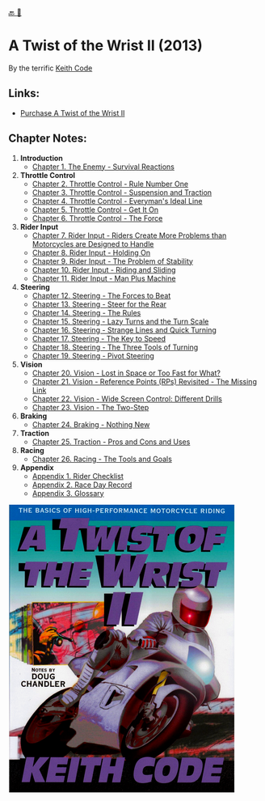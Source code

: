 [🔙 🏡](../README.md)

# A Twist of the Wrist II (2013)

By the terrific [Keith Code](https://superbikeschool.com/)

## Links:

- [Purchase A Twist of the Wrist II](https://superbikeschool.com/shop/)

## Chapter Notes:

01. **Introduction**
    - [Chapter 1. The Enemy - Survival Reactions](ch01-the-enemy-survival-reactions.md)
02. **Throttle Control**
    - [Chapter 2. Throttle Control - Rule Number One](ch02-throttle-control-rule-number-one.md)
    - [Chapter 3. Throttle Control - Suspension and Traction](ch03-throttle-control-suspension-and-traction.md)
    - [Chapter 4. Throttle Control - Everyman's Ideal Line](ch04-throttle-control-everymans-ideal-line.md)
    - [Chapter 5. Throttle Control - Get It On](ch05-throttle-control-get-it-on.md)
    - [Chapter 6. Throttle Control - The Force](ch06-throttle-control-the-force.md)
03. **Rider Input**
    - [Chapter 7. Rider Input - Riders Create More Problems than Motorcycles are Designed to Handle](ch07-rider-input-riders-create-more-problems-than-motorcycles-are-designed-to-handle.md)
    - [Chapter 8. Rider Input - Holding On](ch08-rider-input-holding-on.md)
    - [Chapter 9. Rider Input - The Problem of Stability](ch09-rider-input-the-problem-of-stability.md)
    - [Chapter 10. Rider Input - Riding and Sliding](ch10-rider-input-riding-and-sliding.md)
    - [Chapter 11. Rider Input - Man Plus Machine](ch11-rider-input-man-plus-machine.md)
04. **Steering**
    - [Chapter 12. Steering - The Forces to Beat](ch12-steering-the-forces-to-beat.md)
    - [Chapter 13. Steering - Steer for the Rear](ch13-steering-steer-for-the-rear.md)
    - [Chapter 14. Steering - The Rules](ch14-steering-the-rules.md)
    - [Chapter 15. Steering - Lazy Turns and the Turn Scale](ch15-steering-lazy-turns-and-the-turn-scale.md)
    - [Chapter 16. Steering - Strange Lines and Quick Turning](ch16-steering-strange-lines-and-quick-turning.md)
    - [Chapter 17. Steering - The Key to Speed](ch17-steering-the-key-to-speed.md)
    - [Chapter 18. Steering - The Three Tools of Turning](ch18-steering-the-three-tools-of-turning.md)
    - [Chapter 19. Steering - Pivot Steering](ch19-steering-pivot-steering.md)
05. **Vision**
    - [Chapter 20. Vision - Lost in Space or Too Fast for What?](ch20-vision-lost-in-space-or-too-fast-for-what.md)
    - [Chapter 21. Vision - Reference Points (RPs) Revisited - The Missing Link](ch21-vision-reference-points-rps-revisited-the-missing-link.md)
    - [Chapter 22. Vision - Wide Screen Control: Different Drills](ch22-vision-wide-screen-control-different-drills.md)
    - [Chapter 23. Vision - The Two-Step](ch23-vision-the-two-step.md)
06. **Braking**
    - [Chapter 24. Braking - Nothing New](ch24-braking-nothing-new.md)
07. **Traction**
    - [Chapter 25. Traction - Pros and Cons and Uses](ch25-traction-pros-and-cons-and-uses.md)
08. **Racing**
    - [Chapter 26. Racing - The Tools and Goals](ch26-racing-the-tools-and-goals.md)
09. **Appendix**
    - [Appendix 1. Rider Checklist](ap01-rider-checklist.md)
    - [Appendix 2. Race Day Record](ap02-race-day-record.md)
    - [Appendix 3. Glossary](ap03-glossary.md)

![book cover](cover.png)